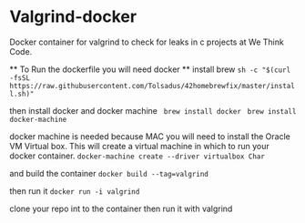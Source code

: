# Valgrind-docker
Docker container for valgrind to check for leaks in c projects at We Think Code. 

** To Run the dockerfile you will need docker **
 install brew 
  `sh -c "$(curl -fsSL https://raw.githubusercontent.com/Tolsadus/42homebrewfix/master/install.sh)"`
 
 then install docker and docker machine
` brew install docker`
` brew install docker-machine`

docker machine is needed because MAC you will need to install the Oracle VM Virtual box. This will create a virtual machine in which to run your docker container. 
 `docker-machine create --driver virtualbox Char`
 
 and build the container
 `docker build --tag=valgrind`
 
 then run it 
 `docker run -i valgrind`
 
 clone your repo int to the container then run it with valgrind
 
 
